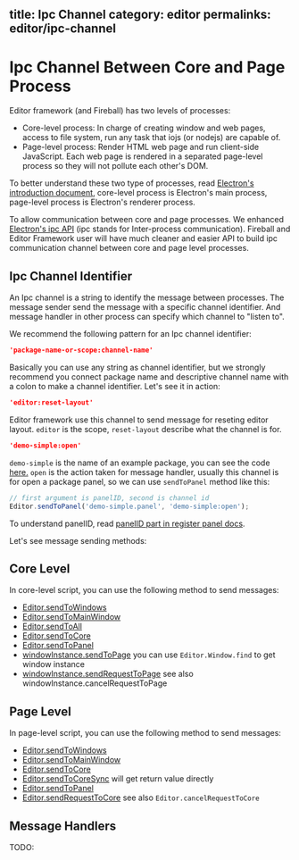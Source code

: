 title: Ipc Channel
category: editor
permalinks: editor/ipc-channel
---

# Ipc Channel Between Core and Page Process

Editor framework (and Fireball) has two levels of processes:

- Core-level process: In charge of creating window and web pages, access to file system, run any task that iojs (or nodejs) are capable of.
- Page-level process: Render HTML web page and run client-side JavaScript. Each web page is rendered in a separated page-level process so they will not pollute each other's DOM.

To better understand these two type of processes, read [Electron's introduction document](https://github.com/atom/electron/blob/master/docs/tutorial/quick-start.md#introduction), core-level process is Electron's main process, page-level process is Electron's renderer process.

To allow communication between core and page processes. We enhanced [Electron's ipc API](https://github.com/atom/electron/blob/master/docs/api/ipc-renderer.md) (ipc stands for Inter-process communication). Fireball and Editor Framework user will have much cleaner and easier API to build ipc communication channel between core and page level processes.

## Ipc Channel Identifier

An Ipc channel is a string to identify the message between processes. The message sender send the message with a specific channel identifier. And message handler in other process can specify which channel to "listen to".

We recommend the following pattern for an Ipc channel identifier:

```json
'package-name-or-scope:channel-name'
```

Basically you can use any string as channel identifier, but we strongly recommend you connect package name and descriptive channel name with a colon to make a channel identifier. Let's see it in action:

```json
'editor:reset-layout'
```

Editor framework use this channel to send message for reseting editor layout. `editor` is the scope, `reset-layout` describe what the channel is for.

```json
'demo-simple:open'
```

`demo-simple` is the name of an example package, you can see the code [here.](https://github.com/fireball-packages/package-examples/tree/master/simple) `open` is the action taken for message handler, usually this channel is for open a package panel, so we can use `sendToPanel` method like this:

```js
// first argument is panelID, second is channel id
Editor.sendToPanel('demo-simple.panel', 'demo-simple:open');
```

To understand panelID, read [panelID part in register panel docs](register-panels.md#panel-id).

Let's see message sending methods:


## Core Level

In core-level script, you can use the following method to send messages:


- [Editor.sendToWindows]()
- [Editor.sendToMainWindow]()
- [Editor.sendToAll]()
- [Editor.sendToCore]()
- [Editor.sendToPanel]()
- [windowInstance.sendToPage]() you can use `Editor.Window.find` to get window instance
- [windowInstance.sendRequestToPage]() see also windowInstance.cancelRequestToPage


## Page Level

In page-level script, you can use the following method to send messages:

- [Editor.sendToWindows]()
- [Editor.sendToMainWindow]()
- [Editor.sendToCore]()
- [Editor.sendToCoreSync]() will get return value directly
- [Editor.sendToPanel]()
- [Editor.sendRequestToCore]() see also `Editor.cancelRequestToCore`

## Message Handlers

TODO:
